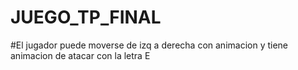# JUEGO_TP_FINAL
#El jugador puede moverse de izq a derecha con animacion y tiene animacion de atacar con la letra E
